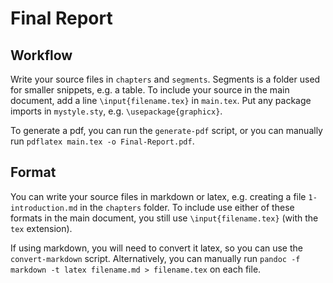 Final Report
============

Workflow
--------
Write your source files in `chapters` and `segments`. Segments is a folder used for smaller snippets, e.g. a table. To include your source in the main document, add a line `\input{filename.tex}` in `main.tex`. Put any package imports in `mystyle.sty`, e.g. `\usepackage{graphicx}`.

To generate a pdf, you can run the `generate-pdf` script, or you can manually run `pdflatex main.tex -o Final-Report.pdf`.

Format
------
You can write your source files in markdown or latex, e.g. creating a file `1-introduction.md` in the `chapters` folder. To include use either of these formats in the main document, you still use `\input{filename.tex}` (with the `tex` extension).

If using markdown, you will need to convert it latex, so you can use the `convert-markdown` script. Alternatively, you can manually run `pandoc -f markdown -t latex filename.md > filename.tex` on each file.
